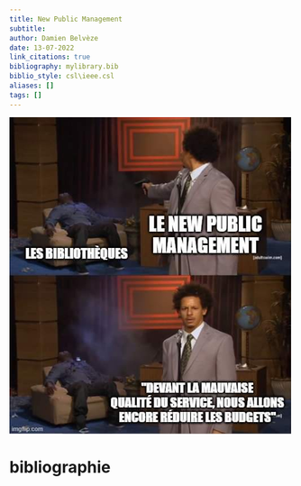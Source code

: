 ```yaml
---
title: New Public Management
subtitle:
author: Damien Belvèze
date: 13-07-2022
link_citations: true
bibliography: mylibrary.bib
biblio_style: csl\ieee.csl
aliases: []
tags: []
---
```


![](images/new_public_management.jpg)




# bibliographie

